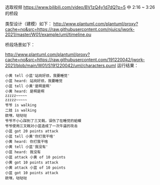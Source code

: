 选取视频 https://www.bilibili.com/video/BV1zQ4y1d7dQ?p=5 中 2:16 ~ 3:26 的桥段

类型设计（建模）如下：
http://www.plantuml.com/plantuml/proxy?cache=no&src=https://raw.githubusercontent.com/njuics/jwork-2021/master/W01/example/uml/timeline.pu





桥段场景如下：

http://www.plantuml.com/plantuml/proxy?cache=no&src=https://raw.githubusercontent.com/191220042/jwork-2021/blob/main/W01/S191220042/uml/characters.puml
运行结果：

```
小黄 tell 小蓝'站岗好烦，我要睡觉'
小蓝 heard: 站岗好烦，我要睡觉
小蓝 tell 小黄'是啊是啊'
小黄 heard: 是啊是啊
zzzzz~~~~~
zzzzz~~~~~
爷爷 is walking
二娃 is walking
欸嘿，哒哒哒
爷爷不小心踩到了三叉戟，误伤了在睡觉的蛤蟆
爷爷使用三叉戟对小蓝造成了一次牛逼的攻击
小蓝 got 20 points attack
小蓝 tell 小黄'你打我干啥'
小黄 heard: 你打我干啥
小黄 tell 小蓝'我没有'
小蓝 heard: 我没有
小蓝 attack 小黄 of 10 points
小黄 got 10 points attack
小黄 attack 小蓝 of 10 points
小蓝 got 10 points attack
欸嘿，哒哒哒
```

